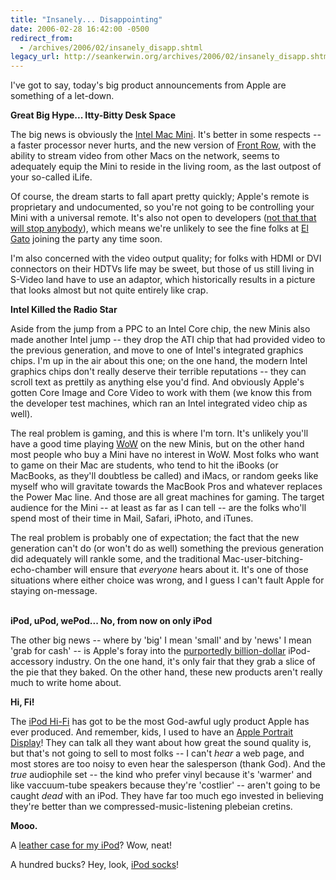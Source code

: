 ```yaml
---
title: "Insanely... Disappointing"
date: 2006-02-28 16:42:00 -0500
redirect_from:
  - /archives/2006/02/insanely_disapp.shtml
legacy_url: http://seankerwin.org/archives/2006/02/insanely_disapp.shtml
---
```

<p>I've got to say, today's big product announcements from Apple are something of a let-down.</p>

<p><b>Great Big Hype... Itty-Bitty Desk Space</b></p>

<p>The big news is obviously the <a href="http://www.apple.com/macmini/">Intel Mac Mini</a>.  It's better in some respects -- a faster processor never hurts, and the new version of <a href="http://www.apple.com/macmini/frontrow.html">Front Row</a>, with the ability to stream video from other Macs on the network, seems to adequately equip the Mini to reside in the living room, as the last outpost of your so-called iLife.</p>

<p>Of course, the dream starts to fall apart pretty quickly; Apple's remote is proprietary and undocumented, so you're not going to be controlling your Mini with a universal remote.  It's also not open to developers (<a href="http://cocoadev.com/index.pl?UsingTheAppleRemoteControl">not that that will stop anybody</a>), which means we're unlikely to see the fine folks at <a href="http://elgato.com/">El Gato</a> joining the party any time soon.</p>

<p>I'm also concerned with the video output quality; for folks with HDMI or DVI connectors on their HDTVs life may be sweet, but those of us still living in S-Video land have to use an adaptor, which historically results in a picture that looks almost but not quite entirely like crap.</p>

<p><b>Intel Killed the Radio Star</b></p>

<p>Aside from the jump from a PPC to an Intel Core chip, the new Minis also made another Intel jump -- they drop the ATI chip that had provided video to the previous generation, and move to one of Intel's integrated graphics chips.  I'm up in the air about this one; on the one hand, the modern Intel graphics chips don't really deserve their terrible reputations -- they can scroll text as prettily as anything else you'd find.  And obviously Apple's gotten Core Image and Core Video to work with them (we know this from the developer test machines, which ran an Intel integrated video chip as well).</p>

<p>The real problem is gaming, and this is where I'm torn.  It's unlikely you'll have a good time playing <a href="http://worldofwarcraft.com/">WoW</a> on the new Minis, but on the other hand most people who buy a Mini have no interest in WoW.  Most folks who want to game on their Mac are students, who tend to hit the iBooks (or MacBooks, as they'll doubtless be called) and iMacs, or random geeks like myself who will gravitate towards the MacBook Pros and whatever replaces the Power Mac line.  And those are all great machines for gaming.  The target audience for the Mini -- at least as far as I can tell -- are the folks who'll spend most of their time in Mail, Safari, iPhoto, and iTunes.</p>

<p>The real problem is probably one of expectation; the fact that the new generation can't do (or won't do as well) something the previous generation did adequately will rankle some, and the traditional Mac-user-bitching-echo-chamber will ensure that <i>everyone</i> hears about it.  It's one of those situations where either choice was wrong, and I guess I can't fault Apple for staying on-message.</p>

<p><br />
<b>iPod, uPod, wePod... No, from now on only iPod</b></p>

<p>The other big news -- where by 'big' I mean 'small' and by 'news' I mean 'grab for cash' -- is Apple's foray into the <a href="http://select.nytimes.com/gst/abstract.html?res=FA0A13FD3D5A0C708CDDAB0894DE404482">purportedly billion-dollar</a> iPod-accessory industry.  On the one hand, it's only fair that they grab a slice of the pie that they baked.  On the other hand, these new products aren't really much to write home about.</p>

<p><b>Hi, Fi!</b></p>

<p>The <a href="http://www.apple.com/ipodhifi/">iPod Hi-Fi</a> has got to be the most God-awful ugly product Apple has ever produced.  And remember, kids, I used to have an <a href="http://www.tarosworld.com/apple/old_peripherals/portrait/">Apple Portrait Display</a>!  They can talk all they want about how great the sound quality is, but that's not going to sell to most folks -- I can't <i>hear</i> a web page, and most stores are too noisy to even hear the salesperson (thank God).  And the <i>true</i> audiophile set -- the kind who prefer vinyl because it's 'warmer' and like vaccuum-tube speakers because they're 'costlier' -- aren't going to be caught <i>dead</i> with an iPod.  They have far too much ego invested in believing they're better than we compressed-music-listening plebeian cretins.</p>

<p><b>Mooo.</b></p>

<p>A <a href="http://store.apple.com/1-800-MY-APPLE/WebObjects/AppleStore?productLearnMore=MA398G/A">leather case for my iPod</a>?  Wow, neat!</p>

<p>A hundred bucks?  Hey, look, <a href="http://store.apple.com/1-800-MY-APPLE/WebObjects/AppleStore?productLearnMore=M9720G/A">iPod socks</a>!</p>
